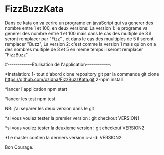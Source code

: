 # FizzBuzzKata
Dans ce kata on va ecrire un programe en javaScript qui va generer des nombre entre 1 et 100, en deux versions:
La version 1:
le programe va generer des nombre entre 1 et 100 mais dans le cas des multiple de 3 il seront remplacer par "Fizz" ,
et dans le cas des muultiples de 5 il seront remplacer "Buzz",
La version 2:
c'est comme la version 1 mais qu'on on a des nombres multiple de 3 et 5 en meme temps il seront remplacer "FizzBuzz"

#------------Etulisation de l'application------------:

*Instalation:
1- tout d'abord clone repository git par la commande
 git clone https://github.com/ozidna/FizzBuzzKata.git
2-npm install

*lancer l'application
npm start

*lancer les test
npm test


NB:
j'ai separer les deux version dans le git

*si vous voulez tester la premier version :
 git checkout VERSION1

*si vous voulez tester la deuxieme version :
 git checkout VERSION2

 *Le master contien la derniers version c-a-d: VERSION2

Bon Courage.




